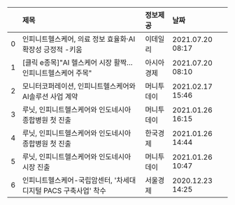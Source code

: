 |    | 제목                                                            | 정보제공   | 날짜             |
|---:|:----------------------------------------------------------------|:-----------|:-----------------|
|  0 | 인피니트헬스케어, 의료 정보 효율화·AI 확장성 긍정적 -키움       | 이데일리   | 2021.07.20 08:17 |
|  1 | [클릭 e종목]"AI 헬스케어 시장 활짝…인피니트헬스케어 주목"       | 아시아경제 | 2021.07.20 08:10 |
|  2 | 모니터코퍼레이션, 인피니트헬스케어와 AI솔루션 사업 계약         | 머니투데이 | 2021.02.17 15:46 |
|  3 | 루닛, 인피니트헬스케어와 인도네시아 종합병원 첫 진출            | 머니투데이 | 2021.01.26 16:15 |
|  4 | 루닛, 인피니트헬스케어와 인도네시아 종합병원 첫 진출            | 한국경제   | 2021.01.26 14:44 |
|  5 | 루닛, 인피니트헬스케어와 인도네시아 시장 진출                   | 머니투데이 | 2021.01.26 10:47 |
|  6 | 인피니트헬스케어-국립암센터, '차세대 디지털 PACS 구축사업' 착수 | 서울경제   | 2020.12.23 14:25 |